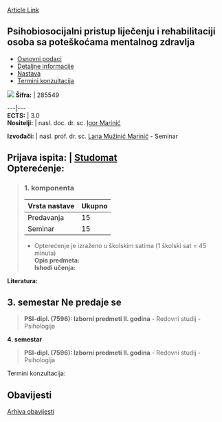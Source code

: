 [Article Link](https://www.fhs.hr/predmet/pplrospmz)

## Psihobiosocijalni pristup liječenju i rehabilitaciji osoba sa poteškoćama mentalnog zdravlja
  * [Osnovni podaci](https://www.fhs.hr/predmet/pplrospmz#v1id-904860_611406_1_0 "Osnovni podaci")
  * [Detaljne informacije](https://www.fhs.hr/predmet/pplrospmz#v1id-904860_611406_1_1 "Detaljne informacije")
  * [Nastava](https://www.fhs.hr/predmet/pplrospmz#v1id-904860_611406_1_2 "Nastava")
  * [Termini konzultacija](https://www.fhs.hr/predmet/pplrospmz#v1id-904860_611406_1_3 "Termini konzultacija")


[![](https://www.fhs.hr/img/flags/gif/hr.gif)](https://www.fhs.hr/predmet/pplrospmz)
**Šifra:** |  285549  
  
---|---  
**ECTS:** |  3.0   
**Nositelji:** |  nasl. doc. dr. sc. [Igor Marinić](https://www.fhs.hr/djelatnik/igor.marinic)   
  
**Izvođači:** |  nasl. prof. dr. sc. [Lana Mužinić Marinić](https://www.fhs.hr/djelatnik/lana.muzinic_marinic) - Seminar  
  
**Prijava ispita:** |  [Studomat](http://www.isvu.hr/studomat)  
**Opterećenje:**  
---  
> ### 1. komponenta
> | Vrsta nastave | Ukupno  
> ---|---  
> Predavanja | 15  
> Seminar | 15  
> * Opterećenje je izraženo u školskim satima (1 školski sat = 45 minuta)   
**Opis predmeta:**  
> **Ishodi učenja:**  

  
**Literatura:**  

  
**3. semestar** Ne predaje se  
---  
> **PSI-dipl. (7596): Izborni predmeti II. godina** - Redovni studij - Psihologija  
>   
  
**4. semestar**  
> **PSI-dipl. (7596): Izborni predmeti II. godina** - Redovni studij - Psihologija  
>   
Termini konzultacija: 


## Obavijesti
[Arhiva obavijesti](https://www.fhs.hr/predmet/pplrospmz?@=21twa#news_132607 "Arhiva obavijesti")
